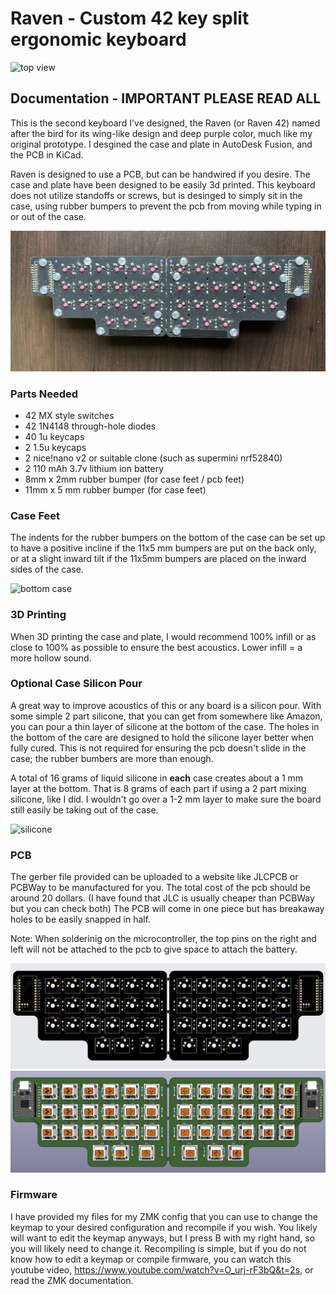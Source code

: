 # Raven - Custom 42 key split ergonomic keyboard
![top view](./raven_images/raven_top_view.jpeg)
## **Documentation - IMPORTANT PLEASE READ ALL**
This is the second keyboard I've designed, the Raven (or Raven 42) named after the bird for its wing-like design and deep purple color, much like my original prototype. I desgined the case and plate in AutoDesk Fusion, and the PCB in KiCad.

Raven is designed to use a PCB, but can be handwired if you desire. The case and plate have been designed to be easily 3d printed. This keyboard does not utilize standoffs or screws, but is desinged to simply sit in the case, using rubber bumpers to prevent the pcb from moving while typing in or out of the case.

![bottom pcb](./raven_images/raven_bottom_pcb.jpeg)
### Parts Needed
- 42 MX style switches
- 42 1N4148 through-hole diodes
- 40 1u keycaps
- 2 1.5u keycaps
- 2 nice!nano v2 or suitable clone (such as supermini nrf52840)
- 2 110 mAh 3.7v lithium ion battery
- 8mm x 2mm rubber bumper (for case feet / pcb feet)
- 11mm x 5 mm rubber bumper (for case feet)

### Case Feet
The indents for the rubber bumpers on the bottom of the case can be set up to have a positive incline if the 11x5 mm bumpers are put on the back only, or at a slight inward tilt if the 11x5mm bumpers are placed on the inward sides of the case.

![bottom case](./raven_images/raven_case.jpeg)


### 3D Printing 
When 3D printing the case and plate, I would recommend 100% infill or as close to 100% as possible to ensure the best acoustics. Lower infill = a more hollow sound.

### Optional Case Silicon Pour
A great way to improve acoustics of this or any board is a silicon pour. With some simple 2 part silicone, that you can get from somewhere like Amazon, you can pour a thin layer of silicone at the bottom of the case. The holes in the bottom of the care are designed to hold the silicone layer better when fully cured. This is not required for ensuring the pcb doesn't slide in the case; the rubber bumbers are more than enough.

A total of 16 grams of liquid silicone in **each** case creates about a 1 mm layer at the bottom. That is 8 grams of each part if using a 2 part mixing silicone, like I did. I wouldn't go over a 1-2 mm layer to make sure the board still easily be taking out of the case. 

![silicone](./raven_images/raven_silicone.jpeg)

### PCB
The gerber file provided can be uploaded to a website like JLCPCB or PCBWay to be manufactured for you. The total cost of the pcb should be around 20 dollars. (I have found that JLC is usually cheaper than PCBWay but you can check both) The PCB will come in one piece but has breakaway holes to be easily snapped in half.

Note: When solderinig on the microcontroller, the top pins on the right and left will not be attached to the pcb to give space to attach the battery.

![top pcb](./raven_images/raven_pcb.jpeg)
![top pcb_with_components](./raven_images/raven_pcb_with_components.jpeg)
### Firmware
I have provided my files for my ZMK config that you can use to change the keymap to your desired configuration and recompile if you wish. You likely will want to edit the keymap anyways, but I press B with my right hand, so you will likely need to change it. Recompiling is simple, but if you do not know how to edit a keymap or compile firmware, you can watch this youtube video, https://www.youtube.com/watch?v=O_urj-rF3bQ&t=2s, or read the ZMK documentation.
